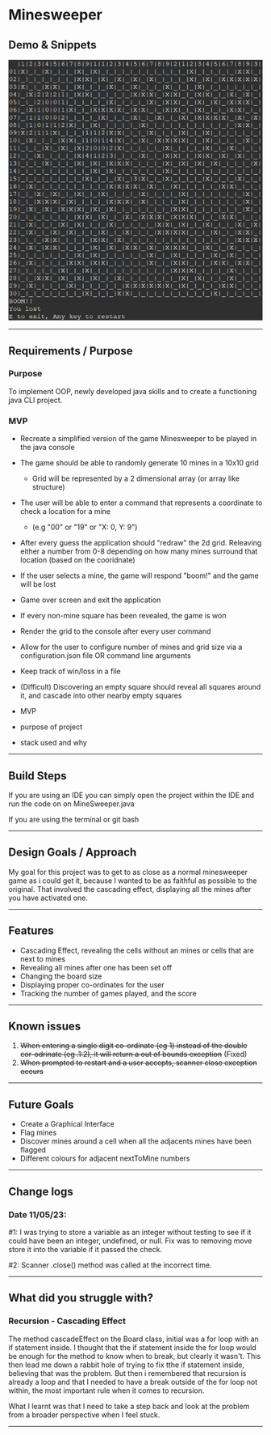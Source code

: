 # Minesweeper

<!-- {add test badges here, all projects you build from here on out will have tests, therefore you should have github workflow badges at the top of your repositories: [Github Workflow Badges](https://docs.github.com/en/actions/monitoring-and-troubleshooting-workflows/adding-a-workflow-status-badge)} -->

## Demo & Snippets

![plot](./assets/boardBomb.png)

---

## Requirements / Purpose

### Purpose

To implement OOP, newly developed java skills and to create a functioning java CLI project.

### MVP

- Recreate a simplified version of the game Minesweeper to be played in the java console
- The game should be able to randomly generate 10 mines in a 10x10 grid

  - Grid will be represented by a 2 dimensional array (or array like structure)

- The user will be able to enter a command that represents a coordinate to check a location for a mine

  - (e.g "00" or "19" or "X: 0, Y: 9")

- After every guess the application should "redraw" the 2d grid. Releaving either a number from 0-8 depending on how many mines surround that location (based on the cooridnate)
- If the user selects a mine, the game will respond "boom!" and the game will be lost
- Game over screen and exit the application

- If every non-mine square has been revealed, the game is won
- Render the grid to the console after every user command

- Allow for the user to configure number of mines and grid size via a configuration.json file OR command line arguments
- Keep track of win/loss in a file
- (Difficult) Discovering an empty square should reveal all squares around it, and cascade into other nearby empty squares

- MVP
- purpose of project
- stack used and why

---

## Build Steps

If you are using an IDE you can simply open the project within the IDE and run the code on on MineSweeper.java

If you are using the terminal or git bash

---

## Design Goals / Approach

My goal for this project was to get to as close as a normal minesweeper game as i could get it, because I wanted to be as faithful as possible to the original. That involved the cascading effect, displaying all the mines after you have activated one.

---

## Features

- Cascading Effect, revealing the cells without an mines or cells that are next to mines
- Revealing all mines after one has been set off
- Changing the board size
- Displaying proper co-ordinates for the user
- Tracking the number of games played, and the score

---

## Known issues

1. ~~When entering a single digit co-ordinate (eg 1) instead of the double cor-odrinate (eg .1:2), it will return a out of bounds exception~~ (Fixed)
2. ~~When prompted to restart and a user accepts, scanner close exception occurs~~

---

## Future Goals

- Create a Graphical Interface
- Flag mines
- Discover mines around a cell when all the adjacents mines have been flagged
- Different colours for adjacent nextToMine numbers

---

## Change logs

### Date 11/05/23:

#1: I was trying to store a variable as an integer without testing to see if it could have been an integer, undefined, or null. Fix was to removing move store it into the variable if it passed the check.

#2: Scanner .close() method was called at the incorrect time.

---

## What did you struggle with?

### Recursion - Cascading Effect

The method cascadeEffect on the Board class, initial was a for loop with an if statement inside. I thought that the if statement inside the for loop would be enough for the method to know when to break, but clearly it wasn't. This then lead me down a rabbit hole of trying to fix tthe if statement inside, believing that was the problem. But then i remembered that recursion is already a loop and that I needed to have a break outside of the for loop not within, the most important rule when it comes to recursion.

What I learnt was that I need to take a step back and look at the problem from a broader perspective when I feel stuck.

---

<!-- ## Licensing Details

- What type of license are you releasing this under?

--- -->

<!-- ## Further details, related projects, reimplementations

- Is this project a reimplementation for something you've done in the past? if so explain it and link it here.
- If it's an API, is there a client app that works with this project? link it -->
